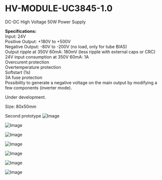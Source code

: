 # HV-MODULE-UC3845-1.0

DC-DC High Voltage 50W Power Supply 

<b>Specifications:</b><br>
Input: 24V<br>
Positive Output: +180V to +500V<br>
Negative Output: -80V to -200V (no load, only for tube BIAS)<br>
Output ripple at 350V 60mA: 180mV (less ripple with external caps or CRC)<br>
24V input consumption at 350V 60mA: 1A<br>
Overcurent protection<br>
Overtemperature protection<br>
Softstart (1s)<br>
3A fuse protection<br>
Possibility to generate a negative voltage on the main output by modifying a few components (inverter mode).
<br>

Under development.

Size: 80x50mm

Second prototype
![Image](https://github.com/user-attachments/assets/7f58a1af-ec62-44aa-819f-a93eed9e939e)

![Image](https://github.com/user-attachments/assets/8a571c0b-2263-4d72-82e8-cb3f6ee341f3)

![Image](https://github.com/user-attachments/assets/e2f663f7-a82a-4504-8148-941abcdaabf7)

![Image](https://github.com/user-attachments/assets/3a6eacb8-60ec-4dd5-bb09-c166c26f8fe8)

![Image](https://github.com/user-attachments/assets/867be172-b71d-4692-836e-424a4161dcdc)

![Image](https://github.com/user-attachments/assets/42bf6cfe-53a5-441f-83ac-b54ac80377e1)

![Image](https://github.com/user-attachments/assets/9a9fc0ef-ea0c-4fbf-88f4-0a02afce5856)



